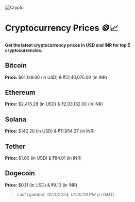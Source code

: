 
![Crypto](https://www.techguide.com.au/wp-content/uploads/2020/11/crypto3.jpeg)

# Cryptocurrency Prices 🪙📈

#### Get the latest cryptocurrency prices in USD and INR for top 5 cryptocurrencies.

## Bitcoin

**Price:** $61,149.00 (in USD) & ₹51,40,676.00 (in INR)

## Ethereum

**Price:** $2,416.28 (in USD) & ₹2,03,132.00 (in INR)

## Solana

**Price:** $142.20 (in USD) & ₹11,954.27 (in INR)

## Tether

**Price:** $1.00 (in USD) & ₹84.01 (in INR)

## Dogecoin

**Price:** $0.11 (in USD) & ₹9.10 (in INR)

> _Last Updated: 10/11/2024, 12:20:29 PM (in GMT)_
